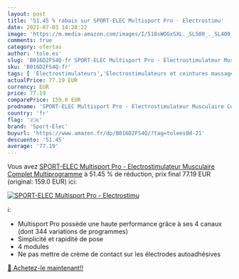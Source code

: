 ```yaml
---
layout: post
title: '51.45 % rabais sur SPORT-ELEC Multisport Pro - Electrostimu'
date: 2021-07-03 14:28:22
image: 'https://m.media-amazon.com/images/I/518sWOGxSXL._SL500_._SL400_.jpg'
comments: true
category: ofertas
author: 'tole.es'
slug: 'B016D2FS4Q-fr SPORT-ELEC Multisport Pro - Electrostimulateur Musculaire...'
sku: 'B016D2FS4Q-fr'
tags: [ 'Electrostimulateurs','Electrostimulateurs et ceintures massage','Fitness et Musculation','Sports et Loisirs','sport-elec', ]
actualPrice: 77.19 EUR
currency: EUR
price: 77.19
comparePrice: 159.0 EUR
prodname: 'SPORT-ELEC Multisport Pro - Electrostimulateur Musculaire Complet Multiprogramme'
country: 'fr'
flag: '🇫🇷'
brand: 'Sport-Elec'
buyurl: 'https://www.amazon.fr/dp/B016D2FS4Q/?tag=tolees0d-21'
descuento: '51.45'
average: '77.19'
---
```


Vous avez [SPORT-ELEC Multisport Pro - Electrostimulateur Musculaire Complet Multiprogramme](https://www.amazon.fr/dp/B016D2FS4Q/?tag=tolees0d-21)  à  51.45 % de réduction, prix final  77.19 EUR (original: 159.0 EUR) ici:

[![SPORT-ELEC Multisport Pro - Electrostimu](https://m.media-amazon.com/images/I/518sWOGxSXL._SL500_._SL400_.jpg)](https://www.amazon.fr/dp/B016D2FS4Q/?tag=tolees0d-21)

ℹ️:

- Multisport Pro possède une haute performance grâce à ses 4 canaux (dont 344 variations de programmes)
- Simplicité et rapidité de pose
- 4 modules
- Ne pas mettre de crème de contact sur les électrodes autoadhésives

[🛒 Achetez-le maintenant!!](https://www.amazon.fr/dp/B016D2FS4Q/?tag=tolees0d-21)
